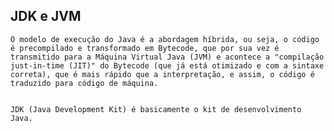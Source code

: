 ## JDK e JVM

    O modelo de execução do Java é a abordagem híbrida, ou seja, o código é precompilado e transformado em Bytecode, que por sua vez é transmitido para a Máquina Virtual Java (JVM) e acontece a "compilação just-in-time (JIT)" do Bytecode (que já está otimizado e com a sintaxe correta), que é mais rápido que a interpretação, e assim, o código é traduzido para código de máquina.


    JDK (Java Development Kit) é basicamente o kit de desenvolvimento Java.